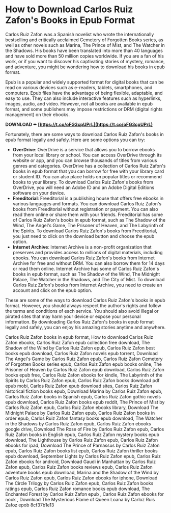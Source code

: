 # How to Download Carlos Ruiz Zafon's Books in Epub Format
 
Carlos Ruiz Zafon was a Spanish novelist who wrote the internationally bestselling and critically acclaimed Cemetery of Forgotten Books series, as well as other novels such as Marina, The Prince of Mist, and The Watcher in the Shadows. His books have been translated into more than 40 languages and have sold more than 50 million copies worldwide. If you are a fan of his work, or if you want to discover his captivating stories of mystery, romance, and adventure, you might be wondering how to download his books in epub format.
 
Epub is a popular and widely supported format for digital books that can be read on various devices such as e-readers, tablets, smartphones, and computers. Epub files have the advantage of being flexible, adaptable, and easy to use. They can also include interactive features such as hyperlinks, images, audio, and video. However, not all books are available in epub format, and some publishers may impose restrictions or DRM (digital rights management) on their ebooks.
 
**DOWNLOAD ✒ [https://t.co/oFG3cpUPrL](https://t.co/oFG3cpUPrL)**


 
Fortunately, there are some ways to download Carlos Ruiz Zafon's books in epub format legally and safely. Here are some options you can try:
 
- **OverDrive**: OverDrive is a service that allows you to borrow ebooks from your local library or school. You can access OverDrive through its website or app, and you can browse thousands of titles from various genres and categories. OverDrive has a collection of Carlos Ruiz Zafon's books in epub format that you can borrow for free with your library card or student ID. You can also place holds on popular titles or recommend books to your library. To download Carlos Ruiz Zafon's books from OverDrive, you will need an Adobe ID and an Adobe Digital Editions software on your device.
- **Freeditorial**: Freeditorial is a publishing house that offers free ebooks in various languages and formats. You can download Carlos Ruiz Zafon's books from Freeditorial without registration or payment. You can also read them online or share them with your friends. Freeditorial has some of Carlos Ruiz Zafon's books in epub format, such as The Shadow of the Wind, The Angel's Game, The Prisoner of Heaven, and The Labyrinth of the Spirits. To download Carlos Ruiz Zafon's books from Freeditorial, you just need to click on the download button and choose the epub option.
- **Internet Archive**: Internet Archive is a non-profit organization that preserves and provides access to millions of digital materials, including ebooks. You can download Carlos Ruiz Zafon's books from Internet Archive for free and without DRM. You can also borrow them for 14 days or read them online. Internet Archive has some of Carlos Ruiz Zafon's books in epub format, such as The Shadow of the Wind, The Midnight Palace, The Watcher in the Shadows, and The City of Mist. To download Carlos Ruiz Zafon's books from Internet Archive, you need to create an account and click on the epub option.

These are some of the ways to download Carlos Ruiz Zafon's books in epub format. However, you should always respect the author's rights and follow the terms and conditions of each service. You should also avoid illegal or pirated sites that may harm your device or expose your personal information. By downloading Carlos Ruiz Zafon's books in epub format legally and safely, you can enjoy his amazing stories anytime and anywhere.
 
Carlos Ruiz Zafon books in epub format,  How to download Carlos Ruiz Zafon ebooks,  Carlos Ruiz Zafon epub collection free download,  The Shadow of the Wind by Carlos Ruiz Zafon epub,  Carlos Ruiz Zafon best books epub download,  Carlos Ruiz Zafon novels epub torrent,  Download The Angel's Game by Carlos Ruiz Zafon epub,  Carlos Ruiz Zafon Cemetery of Forgotten Books series epub,  Carlos Ruiz Zafon epub books online,  The Prisoner of Heaven by Carlos Ruiz Zafon epub download,  Carlos Ruiz Zafon books epub free,  Carlos Ruiz Zafon ebooks for kindle,  The Labyrinth of the Spirits by Carlos Ruiz Zafon epub,  Carlos Ruiz Zafon books download pdf epub mobi,  Carlos Ruiz Zafon epub download sites,  Carlos Ruiz Zafon historical fiction books epub,  Download Marina by Carlos Ruiz Zafon epub,  Carlos Ruiz Zafon books in Spanish epub,  Carlos Ruiz Zafon gothic novels epub download,  Carlos Ruiz Zafon books epub reddit,  The Prince of Mist by Carlos Ruiz Zafon epub,  Carlos Ruiz Zafon ebooks library,  Download The Midnight Palace by Carlos Ruiz Zafon epub,  Carlos Ruiz Zafon books in order epub,  Carlos Ruiz Zafon fantasy books epub download,  The Watcher in the Shadows by Carlos Ruiz Zafon epub,  Carlos Ruiz Zafon ebooks google drive,  Download The Rose of Fire by Carlos Ruiz Zafon epub,  Carlos Ruiz Zafon books in English epub,  Carlos Ruiz Zafon mystery books epub download,  The Lighthouse by Carlos Ruiz Zafon epub,  Carlos Ruiz Zafon ebooks for ipad,  Download The Prince of Parnassus by Carlos Ruiz Zafon epub,  Carlos Ruiz Zafon books list epub,  Carlos Ruiz Zafon thriller books epub download,  September Lights by Carlos Ruiz Zafon epub,  Carlos Ruiz Zafon ebooks for android,  Download Gaudi in Manhattan by Carlos Ruiz Zafon epub,  Carlos Ruiz Zafon books reviews epub,  Carlos Ruiz Zafon adventure books epub download,  Marina and the Shadow of the Wind by Carlos Ruiz Zafon epub,  Carlos Ruiz Zafon ebooks for iphone,  Download The Circle Trilogy by Carlos Ruiz Zafon epub,  Carlos Ruiz Zafon books ratings epub,  Carlos Ruiz Zafon romance books epub download,  The Enchanted Forest by Carlos Ruiz Zafon epub ,  Carlos Ruiz Zafon ebooks for nook ,  Download The Mysterious Flame of Queen Loana by Carloz Ruis Zafoz epob
 8cf37b1e13
 
